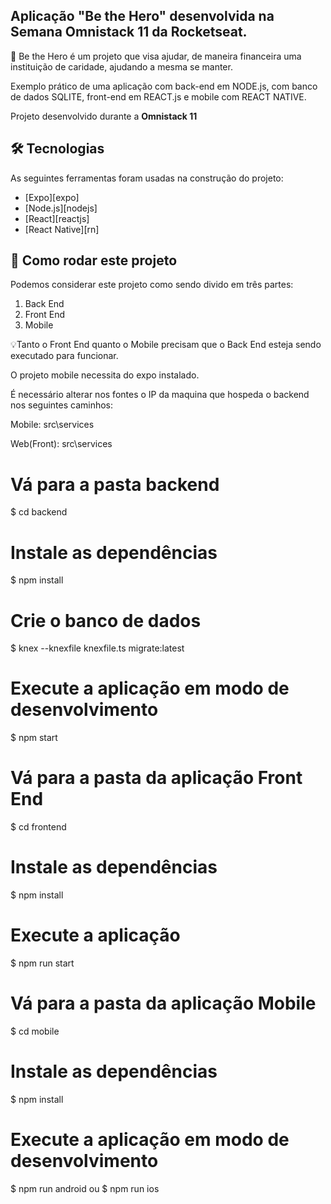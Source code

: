 ## Aplicação "Be the Hero" desenvolvida na Semana Omnistack 11 da Rocketseat.

🦸‍ Be the Hero é um projeto que visa ajudar, de maneira financeira uma instituição de caridade, ajudando a mesma se manter.

Exemplo prático de uma aplicação com back-end em NODE.js, com banco de dados SQLITE, front-end em REACT.js e mobile com REACT NATIVE. 

Projeto desenvolvido durante a **Omnistack 11** 

## 🛠 Tecnologias

As seguintes ferramentas foram usadas na construção do projeto:

- [Expo][expo]
- [Node.js][nodejs]
- [React][reactjs]
- [React Native][rn]

## 🚀 Como rodar este projeto

Podemos considerar este projeto como sendo divido em três partes:
1. Back End 
2. Front End 
3. Mobile 

💡Tanto o Front End quanto o Mobile precisam que o Back End esteja sendo executado para funcionar.

O projeto mobile necessita do expo instalado. 

É necessário alterar nos fontes o IP da maquina que hospeda o backend nos seguintes caminhos:

 Mobile:
 src\services

 Web(Front):
 src\services

# Vá para a pasta backend
$ cd backend

# Instale as dependências
$ npm install

# Crie o banco de dados
$ knex --knexfile knexfile.ts migrate:latest

# Execute a aplicação em modo de desenvolvimento
$ npm start

# Vá para a pasta da aplicação Front End
$ cd frontend

# Instale as dependências
$ npm install

# Execute a aplicação
$ npm run start

# Vá para a pasta da aplicação Mobile
$ cd mobile

# Instale as dependências
$ npm install

# Execute a aplicação em modo de desenvolvimento
$ npm run android 
ou 
$ npm run ios
